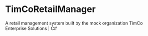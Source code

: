 # TimCoRetailManager
A retail management system built by the mock organization TimCo Enterprise Solutions | C#
